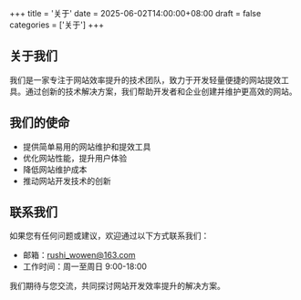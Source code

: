 +++
title = '关于'
date = 2025-06-02T14:00:00+08:00
draft = false
categories = ['关于']
+++

## 关于我们

我们是一家专注于网站效率提升的技术团队，致力于开发轻量便捷的网站提效工具。通过创新的技术解决方案，我们帮助开发者和企业创建并维护更高效的网站。

## 我们的使命

- 提供简单易用的网站维护和提效工具
- 优化网站性能，提升用户体验
- 降低网站维护成本
- 推动网站开发技术的创新

## 联系我们

如果您有任何问题或建议，欢迎通过以下方式联系我们：

- 邮箱：[rushi_wowen@163.com](mailto:rushi_wowen@163.com)
- 工作时间：周一至周日 9:00-18:00

我们期待与您交流，共同探讨网站开发效率提升的解决方案。
